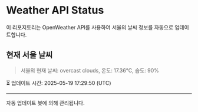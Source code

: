 
# Weather API Status

이 리포지토리는 OpenWeather API를 사용하여 서울의 날씨 정보를 자동으로 업데이트합니다.

## 현재 서울 날씨
> 서울의 현재 날씨: overcast clouds, 온도: 17.36°C, 습도: 90%

⏳ 업데이트 시간: 2025-05-19 17:29:50 (UTC)

---
자동 업데이트 봇에 의해 관리됩니다.
